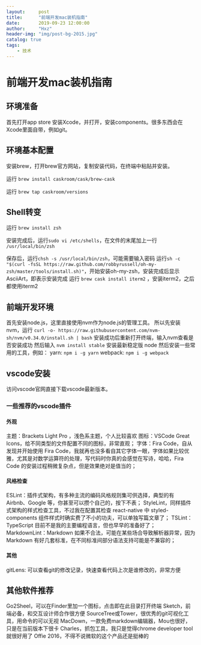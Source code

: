 ```yaml
---
layout:     post
title:      "前端开发mac装机指南"
date:       2019-09-23 12:00:00
author:     "Hxz"
header-img: "img/post-bg-2015.jpg"
catalog: true
tags:
    - 技术
---
```


# 前端开发mac装机指南

## 环境准备

首先打开app store 安装Xcode，并打开，安装components。很多东西会在Xcode里面自带，例如git。

## 环境基本配置

安装brew，打开brew官方网站，复制安装代码，在终端中粘贴并安装。

运行 ```brew install caskroom/cask/brew-cask```

运行 ```brew tap caskroom/versions```

## Shell转变

运行 ```brew install zsh```

安装完成后，运行```sudo vi /etc/shells```，在文件的末尾加上一行 ```/usr/local/bin/zsh```

保存后，运行```chsh -s /usr/local/bin/zsh```，可能需要输入密码
运行```sh -c "$(curl -fsSL https://raw.github.com/robbyrussell/oh-my-zsh/master/tools/install.sh)"```，开始安装oh-my-zsh，安装完成后显示AsciiArt，即表示安装完成
运行 ```brew cask install iterm2``` ，安装iterm2，之后都使用iterm2

## 前端开发环境

首先安装node.js，这里直接使用nvm作为node.js的管理工具。
所以先安装nvm，运行 ```curl -o- https://raw.githubusercontent.com/nvm-sh/nvm/v0.34.0/install.sh | bash```
安装成功后重新打开终端，输入nvm查看是否安装成功
然后输入 ```nvm install stable```  安装最新稳定版 node
然后安装一些常用的工具，例如：
yarn: ```npm i -g yarn```
webpack: ```npm i -g webpack```

## vscode安装

访问vscode官网直接下载vscode最新版本。

### 一些推荐的vscode插件

#### 外观

主题：Brackets Light Pro ，浅色系主题，个人比较喜欢
图标：VSCode Great Icons，给不同类型的文件配置不同的图标，非常直观；
字体：Fira Code，自从发现并开始使用 Fira Code，我就再也没多看自其它字体一眼，字体如果比较优雅，尤其是对数学运算符的处理，写代码时你真的会感觉在写诗，哈哈，Fira Code 的安装过程稍微复杂点，但是效果绝对是值当的；

#### 风格检查

ESLint：插件式架构，有多种主流的编码风格规则集可供选择，典型的有 Airbnb、Google 等，你甚至可以攒个自己的，按下不表；
StyleLint，同样插件式架构的样式检查工具，不过我在配置其检查 react-native 中 styled-components 组件样式时确实费了不小的功夫，可以单独写篇文章了；
TSLint：TypeScript 目前不是我的主要编程语言，但也早早的准备好了；
MarkdownLint：Markdown 如果不合法，可能在某些场合导致解析器异常，因为 Markdown 有好几套标准，在不同标准间部分语法支持可能是不兼容的；

#### 其他
gitLens: 可以查看git的修改记录，快速查看代码上次是谁修改的，非常方便

## 其他软件推荐

Go2Sheel，可以在Finder里加一个图标，点击即在此目录打开终端
Sketch，前端必备，和交互设计师合作很方便
SourceTree或Tower，很优秀的git可视化工具，用命令的可以无视
MacDown，一款免费markdown编辑器，Mou也很好，只是在当前版本下很卡
Charles，抓包工具，我只是觉得chrome developer tool就很好用了
Offie 2016，不得不说微软的这个产品还是挺棒的
